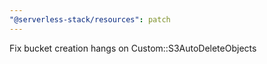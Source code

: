 ```yaml
---
"@serverless-stack/resources": patch
---
```


Fix bucket creation hangs on Custom::S3AutoDeleteObjects
